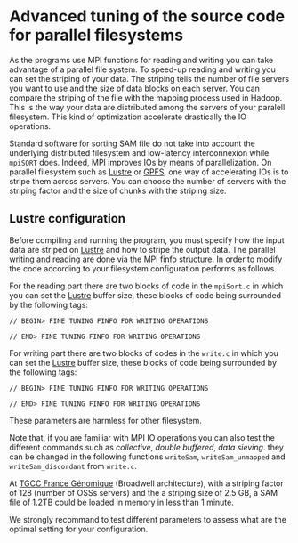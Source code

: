 # Advanced tuning of the source code for parallel filesystems

As the programs use MPI functions for reading and writing you can take advantage of a parallel file system. To speed-up reading and writing you can set the striping of your data. The striping tells the number of file servers you want to use and the size of data blocks on each server. You can compare the striping of the file with the mapping process used in Hadoop. This is the way your data are distributed among the servers of your paralell filesystem. This kind of optimization accelerate drastically the IO operations.

Standard software for sorting SAM file do not take into account the underlying distributed filesystem and low-latency interconnexion while `mpiSORT` does. Indeed, MPI improves IOs by means of parallelization. On parallel filesystem such as [Lustre](http://lustre.org/) or [GPFS](https://en.wikipedia.org/wiki/IBM_Spectrum_Scale), one way of accelerating IOs is to stripe them across servers. You can choose the number of servers with the striping factor and the size of chunks with the striping size. 

## Lustre configuration

Before compiling and running the program, you must specify how the input data are striped on [Lustre](http://lustre.org/) and how to stripe the output data. The parallel writing and reading are done via the MPI finfo structure. In order to modify the code according to your filesystem configuration performs as follows.


For the reading part there are two blocks of code in the `mpiSort.c` in which you can set the [Lustre](http://lustre.org/) buffer size, these blocks of code being surrounded by the following tags:

```
// BEGIN> FINE TUNING FINFO FOR WRITING OPERATIONS

// END> FINE TUNING FINFO FOR WRITING OPERATIONS
```

For writing part there are two blocks of codes in the `write.c` in which you can set the [Lustre](http://lustre.org/) buffer size, these blocks of code being surrounded by the following tags:

```
// BEGIN> FINE TUNING FINFO FOR WRITING OPERATIONS

// END> FINE TUNING FINFO FOR WRITING OPERATIONS
```

These parameters are harmless for other filesystem.

Note that, if you are familiar with MPI IO operations you can also test the different commands such as *collective*, *double buffered*, *data sieving*. they can be changed in the following functions `writeSam`, `writeSam_unmapped` and `writeSam_discordant` from `write.c`.

 At [TGCC France Génomique](https://www.france-genomique.org/plateformes-et-equipements/plateforme-tgcc-arpajon/) (Broadwell architecture), with a striping factor of 128 (number of OSSs servers) and the a striping size of 2.5 GB, a SAM file of 1.2TB could be loaded in memory in less than 1 minute.

We strongly recommand to test different parameters to assess what are the optimal setting for your configuration.
